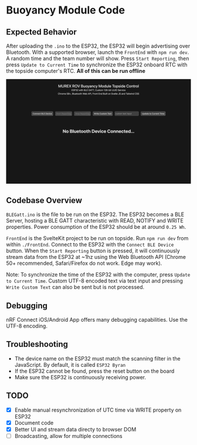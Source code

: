 # Buoyancy Module Code

## Expected Behavior

After uploading the `.ino` to the ESP32, the ESP32 will begin advertising over Bluetooth. With a supported browser, launch the `FrontEnd` with `npm run dev`. A random time and the team number will show. Press `Start Reporting`, then press `Update to Current Time` to synchronize the ESP32 onboard RTC with the topside computer's RTC. **All of this can be run offline**

![Front End Screenshot](assets/frontend.png)

## Codebase Overview

`BLEGatt.ino` is the file to be run on the ESP32. The ESP32 becomes a BLE Server, hosting a BLE GATT characteristic with READ, NOTIFY and WRITE properties. Power consumption of the ESP32 should be at around `0.25 Wh`.

`FrontEnd` is the SvelteKit project to be run on topside. Run `npm run dev` from within `./FrontEnd`. Connect to the ESP32 with the `Connect BLE Device` button. When the `Start Reporting` button is pressed, it will continuously stream data from the ESP32 at ~1hz using the Web Bluetooth API (Chrome 50+ recommended, Safari/Firefox do not work. Edge may work).

Note: To synchronize the time of the ESP32 with the computer, press `Update to Current Time`. Custom UTF-8 encoded text via text input and pressing `Write Custom Text` can also be sent but is not processed.

## Debugging

nRF Connect iOS/Android App offers many debugging capabilities. Use the UTF-8 encoding.

## Troubleshooting

- The device name on the ESP32 must match the scanning filter in the JavaScript. By default, it is called `ESP32 Byran`
- If the ESP32 cannot be found, press the reset button on the board
- Make sure the ESP32 is continuously receiving power.

## TODO

- [x] Enable manual resynchronization of UTC time via WRITE property on ESP32
- [x] Document code
- [x] Better UI and stream data directy to browser DOM
- [ ] Broadcasting, allow for multiple connections
